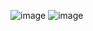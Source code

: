 ![image](https://github.com/user-attachments/assets/edb40b27-b0c2-40f1-8ea1-6cbc223feb00)
![image](https://github.com/user-attachments/assets/df6024b5-6302-495b-81f9-89c3d8bafc0b)
